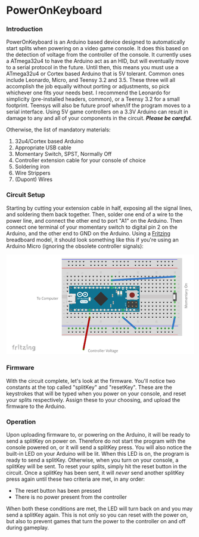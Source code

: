 # PowerOnKeyboard

### Introduction

PowerOnKeyboard is an Arduino based device designed to automatically start splits when powering on a video game console. It does this based on the detection of voltage from the controller of the console. It currently uses a ATmega32u4 to have the Arduino act as an HID, but will eventually move to a serial protocol in the future. Until then, this means you must use a ATmega32u4 or Cortex based Arduino that is 5V tolerant. Common ones include Leonardo, Micro, and Teensy 3.2 and 3.5. These three will all accomplish the job equally without porting or adjustments, so pick whichever one fits your needs best. I recommend the Leonardo for simplicity (pre-installed headers, common), or a Teensy 3.2 for a small footprint. Teensys will also be future proof when/if the program moves to a serial interface. Using 5V game controllers on a 3.3V Arduino can result in damage to any and all of your components in the circuit. ***Please be careful.***

Otherwise, the list of mandatory materials:

 1. 32u4/Cortex based Arduino
 2. Appropriate USB cable
 3. Momentary Switch, SPST, Normally Off
 4. Controller extension cable for your console of choice
 5. Soldering iron
 6. Wire Strippers
 7. (Dupont) Wires

### Circuit Setup

Starting by cutting your extension cable in half, exposing all the signal lines, and soldering them back together. Then, solder one end of a wire to the power line, and connect the other end to port "A1" on the Arduino. Then connect one terminal of your momentary switch to digital pin 2 on the Arduino, and the other end to GND on the Arduino. Using a [Fritzing](https://fritzing.org/home/) breadboard model, it should look something like this if you're using an Arduino Micro (ignoring the obsolete controller signals):

![Arduino Micro Example](https://raw.githubusercontent.com/sk84uhlivin/PowerOnKeyboard/master/fritzingmodel.PNG)

### Firmware

With the circuit complete, let's look at the firmware. You'll notice two constants at the top called "splitKey" and "resetKey". These are the keystrokes that will be typed when you power on your console, and reset your splits respectively. Assign these to your choosing, and upload the firmware to the Arduino.

### Operation

Upon uploading firmware to, or powering on the Arduino, it will be ready to send a splitKey on power on. Therefore do not start the program with the console powered on, or it will send a splitKey press. You will also notice the built-in LED on your Arduino will be lit. When this LED is on, the program is ready to send a splitKey. Otherwise, when you turn on your console, a splitKey will be sent. To reset your splits, simply hit the reset button in the circuit. Once a splitKey has been sent, it will *never* send another splitKey press again until these two criteria are met, in any order:

 - The reset button has been pressed
 - There is no power present from the controller

When both these conditions are met, the LED will turn back on and you may send a splitKey again. This is not only so you can reset with the power on, but also to prevent games that turn the power to the controller on and off during gameplay. 

